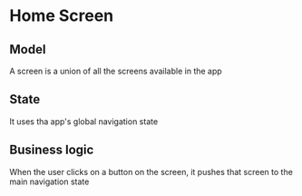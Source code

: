 # Home Screen

## Model

A screen is a union of all the screens available in the app

## State

It uses tha app's global navigation state

## Business logic

When the user clicks on a button on the screen, it pushes that screen to the main navigation state

